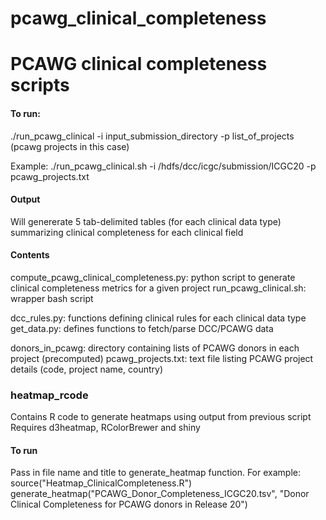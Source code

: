# pcawg_clinical_completeness
# PCAWG clinical completeness scripts

#### To run: ####
 ./run_pcawg_clinical -i input_submission_directory -p list_of_projects (pcawg projects in this case)
 
Example: ./run_pcawg_clinical.sh -i /hdfs/dcc/icgc/submission/ICGC20 -p pcawg_projects.txt

#### Output ####
 Will genererate 5 tab-delimited tables (for each clinical data type) summarizing clinical completeness for each clinical field

#### Contents ####


 compute_pcawg_clinical_completeness.py:  python script to generate clinical completeness metrics for a given project
 run_pcawg_clinical.sh: wrapper bash script

 dcc_rules.py: functions defining clinical rules for each clinical data type
 get_data.py:  defines functions to fetch/parse DCC/PCAWG data

 donors_in_pcawg:  directory containing lists of PCAWG donors in each project (precomputed)
 pcawg_projects.txt:  text file listing PCAWG project details (code, project name, country)

### heatmap_rcode ###
Contains R code to generate heatmaps using output from previous script
Requires d3heatmap, RColorBrewer and shiny

#### To run ####

Pass in file name and title to generate_heatmap function. For example:
source("Heatmap_ClinicalCompleteness.R")
generate_heatmap("PCAWG_Donor_Completeness_ICGC20.tsv", "Donor Clinical Completeness for PCAWG donors in Release 20")
